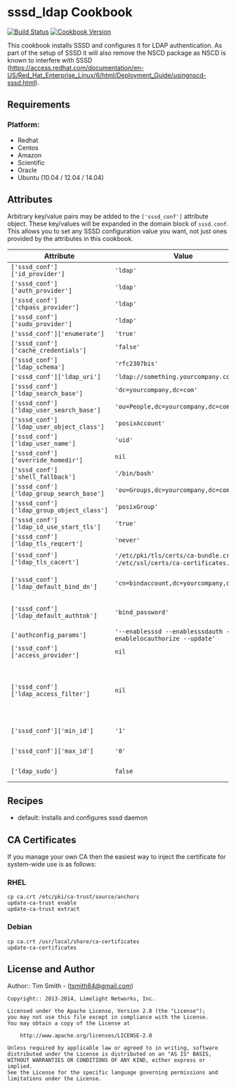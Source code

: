 sssd_ldap Cookbook
==================
[![Build Status](https://travis-ci.org/tas50/chef-sssd_ldap.svg?branch=master)](https://travis-ci.org/tas50/chef-sssd_ldap)
[![Cookbook Version](https://img.shields.io/cookbook/v/sssd_ldap.svg)](https://supermarket.chef.io/cookbooks/sssd_ldap)

This cookbook installs SSSD and configures it for LDAP authentication.  As part of the setup of SSSD it will also remove the NSCD package as NSCD is known to interfere with SSSD (https://access.redhat.com/documentation/en-US/Red_Hat_Enterprise_Linux/6/html/Deployment_Guide/usingnscd-sssd.html).

Requirements
------------

### Platform:

* Redhat
* Centos
* Amazon
* Scientific
* Oracle
* Ubuntu (10.04 / 12.04 / 14.04)

Attributes
----------

Arbitrary key/value pairs may be added to the `['sssd_conf']` attribute
object.  These key/values will be expanded in the domain block of
`sssd.conf`.  This allows you to set any SSSD configuration value you
want, not just ones provided by the attributes in this cookbook.

| Attribute | Value | Comment |
| -------------  | -------------  | -------------  |
| `['sssd_conf']['id_provider']` | `'ldap'` | |
| `['sssd_conf']['auth_provider']` | `'ldap'` | |
| `['sssd_conf']['chpass_provider']` | `'ldap'` | |
| `['sssd_conf']['sudo_provider']` | `'ldap'` | | 
| `['sssd_conf']['enumerate']` | `'true'` | |
| `['sssd_conf']['cache_credentials']` | `'false'` | |
| `['sssd_conf']['ldap_schema']` | `'rfc2307bis'` | |
| `['sssd_conf']['ldap_uri']` | `'ldap://something.yourcompany.com'` | |
| `['sssd_conf']['ldap_search_base']` | `'dc=yourcompany,dc=com'` | |
| `['sssd_conf']['ldap_user_search_base']` | `'ou=People,dc=yourcompany,dc=com'` | |
| `['sssd_conf']['ldap_user_object_class']` | `'posixAccount'` | |
| `['sssd_conf']['ldap_user_name']` | `'uid'` | |
| `['sssd_conf']['override_homedir']` | `nil` | |
| `['sssd_conf']['shell_fallback']` | `'/bin/bash'` | |
| `['sssd_conf']['ldap_group_search_base']` | `'ou=Groups,dc=yourcompany,dc=com'` | |
| `['sssd_conf']['ldap_group_object_class']` | `'posixGroup'` | |
| `['sssd_conf']['ldap_id_use_start_tls']` | `'true'` | |
| `['sssd_conf']['ldap_tls_reqcert']` | `'never'` | |
| `['sssd_conf']['ldap_tls_cacert']` | `'/etc/pki/tls/certs/ca-bundle.crt'` or `'/etc/ssl/certs/ca-certificates.crt'` | defaults for RHEL and others respectively |
| `['sssd_conf']['ldap_default_bind_dn']` | `'cn=bindaccount,dc=yourcompany,dc=com'` | if you have a domain that doesn't require binding set this attributes to nil
| `['sssd_conf']['ldap_default_authtok']` | `'bind_password'` | if you have a domain that doesn't require binding set this to nil | 
| `['authconfig_params']` | `'--enablesssd --enablesssdauth --enablelocauthorize --update'` | |
| `['sssd_conf']['access_provider']` | `nil` | Should be set to `'ldap'` |
| `['sssd_conf']['ldap_access_filter']` | `nil`| Can use simple LDAP filter such as `'uid=abc123'` or more expressive LDAP filters like `'(&(objectClass=employee)(department=ITSupport))'` | 
| `['sssd_conf']['min_id']` | `'1'` | default, used to ignore lower uid/gid's | 
| `['sssd_conf']['max_id']` | `'0'` | default, used to ignore higher uid/gid's | 
| `['ldap_sudo']` | `false` | Adds ldap enabled sudoers (true/false) |


Recipes
-------

* default: Installs and configures sssd daemon

CA Certificates
---------------

If you manage your own CA then the easiest way to inject the certificate for system-wide use is as follows:

### RHEL

    cp ca.crt /etc/pki/ca-trust/source/anchors
    update-ca-trust enable
    update-ca-trust extract

### Debian

    cp ca.crt /usr/local/share/ca-certificates
    update-ca-certificates

License and Author
------------------

Author:: Tim Smith - (<tsmith84@gmail.com>)

```text
Copyright:: 2013-2014, Limelight Networks, Inc.

Licensed under the Apache License, Version 2.0 (the "License");
you may not use this file except in compliance with the License.
You may obtain a copy of the License at

    http://www.apache.org/licenses/LICENSE-2.0

Unless required by applicable law or agreed to in writing, software
distributed under the License is distributed on an "AS IS" BASIS,
WITHOUT WARRANTIES OR CONDITIONS OF ANY KIND, either express or implied.
See the License for the specific language governing permissions and
limitations under the License.
```
